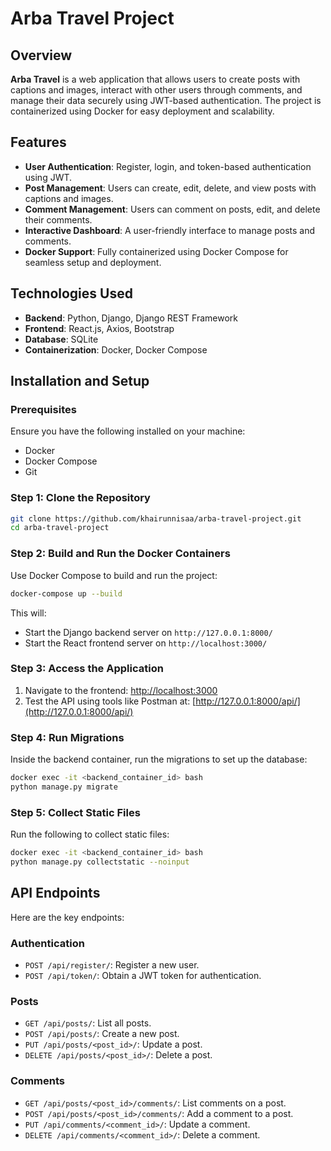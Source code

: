 # Arba Travel Project

## Overview
**Arba Travel** is a web application that allows users to create posts with captions and images, interact with other users through comments, and manage their data securely using JWT-based authentication. The project is containerized using Docker for easy deployment and scalability.

## Features
- **User Authentication**: Register, login, and token-based authentication using JWT.
- **Post Management**: Users can create, edit, delete, and view posts with captions and images.
- **Comment Management**: Users can comment on posts, edit, and delete their comments.
- **Interactive Dashboard**: A user-friendly interface to manage posts and comments.
- **Docker Support**: Fully containerized using Docker Compose for seamless setup and deployment.

## Technologies Used
- **Backend**: Python, Django, Django REST Framework
- **Frontend**: React.js, Axios, Bootstrap
- **Database**: SQLite 
- **Containerization**: Docker, Docker Compose

## Installation and Setup

### Prerequisites
Ensure you have the following installed on your machine:
- Docker
- Docker Compose
- Git

### Step 1: Clone the Repository
```bash
git clone https://github.com/khairunnisaa/arba-travel-project.git
cd arba-travel-project
```

### Step 2: Build and Run the Docker Containers
Use Docker Compose to build and run the project:
```bash
docker-compose up --build
```

This will:
- Start the Django backend server on `http://127.0.0.1:8000/`
- Start the React frontend server on `http://localhost:3000/`

### Step 3: Access the Application
1. Navigate to the frontend: [http://localhost:3000](http://localhost:3000)
2. Test the API using tools like Postman at: [http://127.0.0.1:8000/api/](http://127.0.0.1:8000/api/)

### Step 4: Run Migrations
Inside the backend container, run the migrations to set up the database:
```bash
docker exec -it <backend_container_id> bash
python manage.py migrate
```

### Step 5: Collect Static Files
Run the following to collect static files:
```bash
docker exec -it <backend_container_id> bash
python manage.py collectstatic --noinput
```

## API Endpoints
Here are the key endpoints:

### Authentication
- `POST /api/register/`: Register a new user.
- `POST /api/token/`: Obtain a JWT token for authentication.

### Posts
- `GET /api/posts/`: List all posts.
- `POST /api/posts/`: Create a new post.
- `PUT /api/posts/<post_id>/`: Update a post.
- `DELETE /api/posts/<post_id>/`: Delete a post.

### Comments
- `GET /api/posts/<post_id>/comments/`: List comments on a post.
- `POST /api/posts/<post_id>/comments/`: Add a comment to a post.
- `PUT /api/comments/<comment_id>/`: Update a comment.
- `DELETE /api/comments/<comment_id>/`: Delete a comment.
